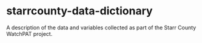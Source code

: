 starrcounty-data-dictionary
===========================

A description of the data and variables collected as part of the Starr County WatchPAT project.
